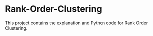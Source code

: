# Rank-Order-Clustering
This project contains the explanation and Python code for Rank Order Clustering.

